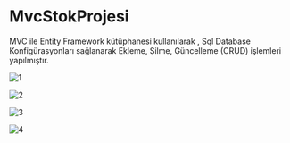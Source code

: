 # MvcStokProjesi
  MVC ile Entity Framework kütüphanesi kullanılarak , Sql Database Konfigürasyonları sağlanarak Ekleme, Silme, Güncelleme (CRUD) işlemleri yapılmıştır.
  
  
![1](https://user-images.githubusercontent.com/94843366/163094364-4d68fcb8-5df3-433b-9fc1-45b9a15a3c15.jpg)


![2](https://user-images.githubusercontent.com/94843366/163094377-fb31fc4c-771b-445b-8b40-ed28cac8dc75.jpg)


![3](https://user-images.githubusercontent.com/94843366/163094387-19c98c8b-4cc9-4c35-9a72-92713c6d265e.jpg)


![4](https://user-images.githubusercontent.com/94843366/163094395-92912c09-6dc6-42ac-a030-5cb6b7fa4acf.jpg)
